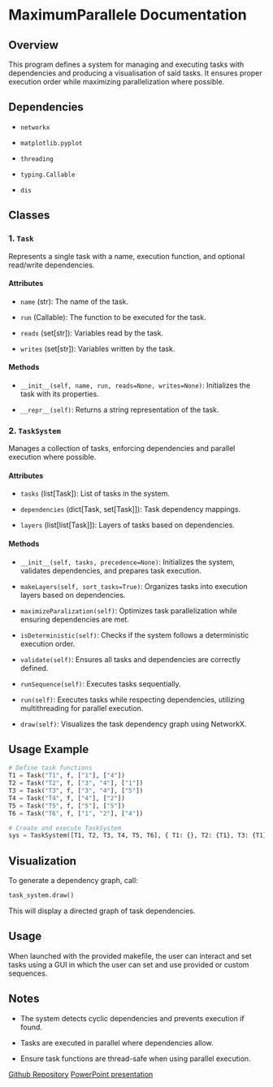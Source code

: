 # MaximumParallele Documentation

## Overview

This program defines a system for managing and executing tasks with dependencies and producing a visualisation of said tasks. It ensures proper execution order while maximizing parallelization where possible.

## Dependencies

- `networkx`

- `matplotlib.pyplot`

- `threading`

- `typing.Callable`

- `dis`

## Classes

### 1. `Task`

Represents a single task with a name, execution function, and optional read/write dependencies.

#### Attributes

- `name` (str): The name of the task.

- `run` (Callable): The function to be executed for the task.

- `reads` (set[str]): Variables read by the task.

- `writes` (set[str]): Variables written by the task.

#### Methods

- `__init__(self, name, run, reads=None, writes=None)`: Initializes the task with its properties.

- `__repr__(self)`: Returns a string representation of the task.

### 2. `TaskSystem`

Manages a collection of tasks, enforcing dependencies and parallel execution where possible.

#### Attributes

- `tasks` (list[Task]): List of tasks in the system.

- `dependencies` (dict[Task, set[Task]]): Task dependency mappings.

- `layers` (list[list[Task]]): Layers of tasks based on dependencies.

#### Methods

- `__init__(self, tasks, precedence=None)`: Initializes the system, validates dependencies, and prepares task execution.

- `makeLayers(self, sort_tasks=True)`: Organizes tasks into execution layers based on dependencies.

- `maximizeParalization(self)`: Optimizes task parallelization while ensuring dependencies are met.

- `isDeterministic(self)`: Checks if the system follows a deterministic execution order.

- `validate(self)`: Ensures all tasks and dependencies are correctly defined.

- `runSequence(self)`: Executes tasks sequentially.

- `run(self)`: Executes tasks while respecting dependencies, utilizing multithreading for parallel execution.

- `draw(self)`: Visualizes the task dependency graph using NetworkX.

## Usage Example

```python
# Define task functions
T1 = Task("T1", f, ["1"], ["4"])
T2 = Task("T2", f, ["3", "4"], ["1"])
T3 = Task("T3", f, ["3", "4"], ["5"])
T4 = Task("T4", f, ["4"], ["2"])
T5 = Task("T5", f, ["5"], ["5"])
T6 = Task("T6", f, ["1", "2"], ["4"])

# Create and execute TaskSystem
sys = TaskSystem([T1, T2, T3, T4, T5, T6], { T1: {}, T2: {T1}, T3: {T1}, T4: {T2, T3}, T5: {T3}, T6: {T4, T5} })task_system.run()
```

## Visualization

To generate a dependency graph, call:

```python
task_system.draw()
```

This will display a directed graph of task dependencies.

## Usage

When launched with the provided makefile, the user can interact and set tasks using a GUI in which the user can set and use provided or custom sequences.

## Notes

- The system detects cyclic dependencies and prevents execution if found.

- Tasks are executed in parallel where dependencies allow.

- Ensure task functions are thread-safe when using parallel execution.

[Github Repository](https://github.com/PaulVerot03/MaximumParallele)
[PowerPoint presentation](https://ueve-my.sharepoint.com/:p:/g/personal/20220212_etud_univ-evry_fr/EbZ7mhL2wRxNiqbO6q6G5D0BxSINBMAM_Qw35S93nbx1SQ?e=ymnTNR)
